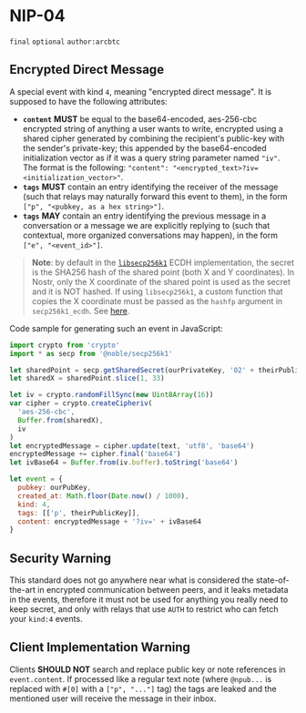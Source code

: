 # NIP-04

`final` `optional` `author:arcbtc`

## Encrypted Direct Message

A special event with kind `4`, meaning "encrypted direct message".
It is supposed to have the following attributes:

- **`content`** **MUST** be equal to the base64-encoded, aes-256-cbc encrypted string of anything a user wants to write, encrypted using a shared cipher generated by combining the recipient's public-key with the sender's private-key; this appended by the base64-encoded initialization vector as if it was a query string parameter named `"iv"`.
The format is the following: `"content": "<encrypted_text>?iv=<initialization_vector>"`.
- **`tags`** **MUST** contain an entry identifying the receiver of the message (such that relays may naturally forward this event to them), in the form `["p", "<pubkey, as a hex string>"]`.
- **`tags`** **MAY** contain an entry identifying the previous message in a conversation or a message we are explicitly replying to (such that contextual, more organized conversations may happen), in the form `["e", "<event_id>"]`.

> **Note**: by default in the [`libsecp256k1`](https://github.com/bitcoin-core/secp256k1) ECDH implementation, the secret is the SHA256 hash of the shared point (both X and Y coordinates).
> In Nostr, only the X coordinate of the shared point is used as the secret and it is NOT hashed.
> If using `libsecp256k1`, a custom function that copies the X coordinate must be passed as the `hashfp` argument in `secp256k1_ecdh`.
> See [here](https://github.com/bitcoin-core/secp256k1/blob/master/src/modules/ecdh/main_impl.h#L29).

Code sample for generating such an event in JavaScript:

```js
import crypto from 'crypto'
import * as secp from '@noble/secp256k1'

let sharedPoint = secp.getSharedSecret(ourPrivateKey, '02' + theirPublicKey)
let sharedX = sharedPoint.slice(1, 33)

let iv = crypto.randomFillSync(new Uint8Array(16))
var cipher = crypto.createCipheriv(
  'aes-256-cbc',
  Buffer.from(sharedX),
  iv
)
let encryptedMessage = cipher.update(text, 'utf8', 'base64')
encryptedMessage += cipher.final('base64')
let ivBase64 = Buffer.from(iv.buffer).toString('base64')

let event = {
  pubkey: ourPubKey,
  created_at: Math.floor(Date.now() / 1000),
  kind: 4,
  tags: [['p', theirPublicKey]],
  content: encryptedMessage + '?iv=' + ivBase64
}
```

## Security Warning

This standard does not go anywhere near what is considered the state-of-the-art in encrypted communication between peers, and it leaks metadata in the events, therefore it must not be used for anything you really need to keep secret, and only with relays that use `AUTH` to restrict who can fetch your `kind:4` events.

## Client Implementation Warning

Clients **SHOULD NOT** search and replace public key or note references in `event.content`.
If processed like a regular text note (where `@npub...` is replaced with `#[0]` with a `["p", "..."]` tag) the tags are leaked and the mentioned user will receive the message in their inbox.
